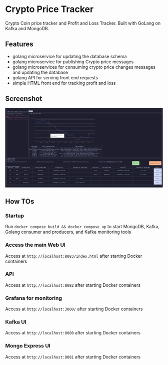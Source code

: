 # Crypto Price Tracker

Crypto Coin price tracker and Profit and Loss Tracker. Built with GoLang on Kafka and MongoDB.  

## Features 
- golang microservice for updating the database schema
- golang microservice for publishing Crypto price messages
- golang microservices for consuming crypto price changes messages and updating the database
- golang API for serving front end requests
- simple HTML front end for tracking profit and loss

## Screenshot
<!-- ![Alt text](/screenshots/alpha.png "AlpBha Version") -->
![Alt text](/screenshots/beta-6.png "Beta Version")

## How TOs

### Startup
Run `docker compose build && docker compose up` to start MongoDB, Kafka, Golang consumer and producers, and Kafka monitoring tools

### Access the main Web UI
Access at `http://localhost:8083/index.html` after starting Docker containers

### API
Access at `http://localhost:8082` after starting Docker containers

### Grafana for monitoring 
Access at `http://localhost:3000/` after starting Docker containers

### Kafka UI   
Access at `http://localhost:8080` after starting Docker containers 

### Mongo Express UI 
Access at `http://localhost:8081` after starting Docker containers 

<!-- ### Kubernetes  -->
<!-- An example k8s application exists in the `k8s-examples` folder which starts several load balanced echo servers.  -->
